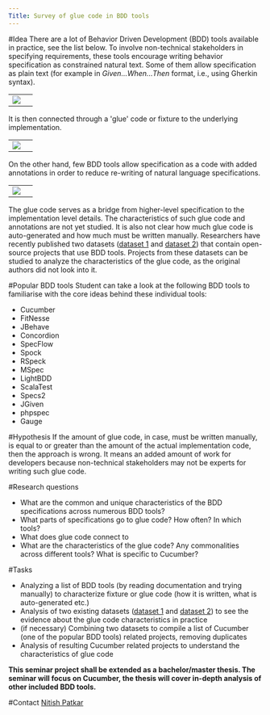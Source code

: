 ```yaml
---
Title: Survey of glue code in BDD tools
---
```


#Idea
There are a lot of Behavior Driven Development (BDD) tools available in practice, see the list below. 
To involve non-technical stakeholders in specifying requirements, these tools encourage writing behavior specification as constrained natural text.
Some of them allow specification as plain text (for example in *Given...When...Then* format, i.e., using Gherkin syntax).

| | |
|---|---|
|<img style="text-align:center" src="http://scg.unibe.ch/download/Nitish/bdd_scenario.png" />|

It is then connected through a 'glue' code or fixture to the underlying implementation.

| | |
|---|---|
|<img style="text-align:center" src="http://scg.unibe.ch/download/Nitish/glue_code_example.png" />|
 
On the other hand, few BDD tools allow specification as a code with added annotations in order to reduce re-writing of natural language specifications. 

| | |
|---|---|
|<img style="text-align:center" src="http://scg.unibe.ch/download/Nitish/fixture_annotations.png" />|

The glue code serves as a bridge from higher-level specification to the implementation level details.
The characteristics of such glue code and annotations are not yet studied. 
It is also not clear how much glue code is auto-generated and how much must be written manually.
Researchers have recently published two datasets ([dataset 1](https://danielcalencar.github.io/papers/Aidan-etal_MSR_2019_BDD.pdf) and [dataset 2](https://www.sciencedirect.com/science/article/abs/pii/S095058492030063X))  that contain open-source projects that use BDD tools. Projects from these datasets can be studied to analyze the characteristics of the glue code, as the original authors did not look into it.  

#Popular BDD tools 
Student can take a look at the following BDD tools to familiarise with the core ideas behind these individual tools:

- Cucumber
- FitNesse
- JBehave
- Concordion
- SpecFlow
- Spock
- RSpeck
- MSpec
- LightBDD
- ScalaTest
- Specs2
- JGiven
- phpspec
- Gauge

#Hypothesis
If the amount of glue code, in case, must be written manually, is equal to or greater than the amount of the actual implementation code, then the approach is wrong. 
It means an added amount of work for developers because non-technical stakeholders may not be experts for writing such glue code.

#Research questions

- What are the common and unique characteristics of the BDD specifications across numerous BDD tools?
- What parts of specifications go to glue code? How often? In which tools?
- What does glue code connect to
- What are the characteristics of the glue code? Any commonalities across different tools? What is specific to Cucumber?

#Tasks

- Analyzing a list of BDD tools (by reading documentation and trying manually) to characterize fixture or glue code (how it is written, what is auto-generated etc.)
- Analysis of two existing datasets ([dataset 1](https://danielcalencar.github.io/papers/Aidan-etal_MSR_2019_BDD.pdf) and [dataset 2](https://www.sciencedirect.com/science/article/abs/pii/S095058492030063X)) to see the evidence about the glue code characteristics in practice
- (if necessary) Combining two datasets to compile a list of Cucumber (one of the popular BDD tools) related projects, removing duplicates
- Analysis of resulting Cucumber related projects to understand the characteristics of glue code

**This seminar project shall be extended as a bachelor/master thesis. The seminar will focus on Cucumber, the thesis will cover in-depth analysis of other included BDD tools.**

#Contact 
[Nitish Patkar](%base_url%/staff/NitishPatkar)
